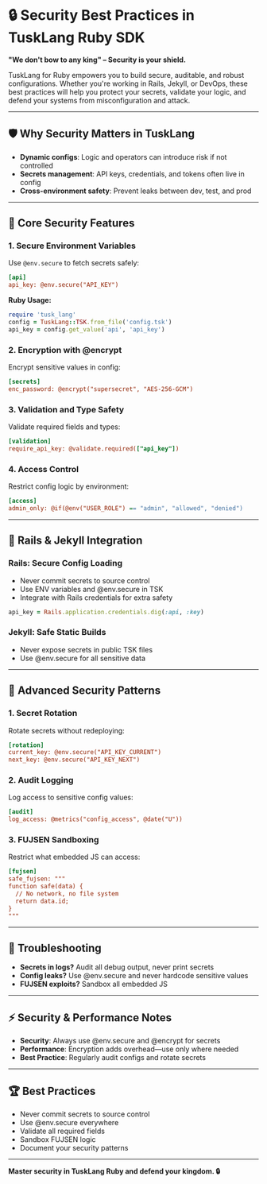 # 🔒 Security Best Practices in TuskLang Ruby SDK

**"We don't bow to any king" – Security is your shield.**

TuskLang for Ruby empowers you to build secure, auditable, and robust configurations. Whether you're working in Rails, Jekyll, or DevOps, these best practices will help you protect your secrets, validate your logic, and defend your systems from misconfiguration and attack.

---

## 🛡️ Why Security Matters in TuskLang
- **Dynamic configs**: Logic and operators can introduce risk if not controlled
- **Secrets management**: API keys, credentials, and tokens often live in config
- **Cross-environment safety**: Prevent leaks between dev, test, and prod

---

## 🔑 Core Security Features

### 1. Secure Environment Variables
Use `@env.secure` to fetch secrets safely:

```ini
[api]
api_key: @env.secure("API_KEY")
```

**Ruby Usage:**
```ruby
require 'tusk_lang'
config = TuskLang::TSK.from_file('config.tsk')
api_key = config.get_value('api', 'api_key')
```

### 2. Encryption with @encrypt
Encrypt sensitive values in config:

```ini
[secrets]
enc_password: @encrypt("supersecret", "AES-256-GCM")
```

### 3. Validation and Type Safety
Validate required fields and types:

```ini
[validation]
require_api_key: @validate.required(["api_key"])
```

### 4. Access Control
Restrict config logic by environment:

```ini
[access]
admin_only: @if(@env("USER_ROLE") == "admin", "allowed", "denied")
```

---

## 🚂 Rails & Jekyll Integration

### Rails: Secure Config Loading
- Never commit secrets to source control
- Use ENV variables and @env.secure in TSK
- Integrate with Rails credentials for extra safety

```ruby
api_key = Rails.application.credentials.dig(:api, :key)
```

### Jekyll: Safe Static Builds
- Never expose secrets in public TSK files
- Use @env.secure for all sensitive data

---

## 🧩 Advanced Security Patterns

### 1. Secret Rotation
Rotate secrets without redeploying:

```ini
[rotation]
current_key: @env.secure("API_KEY_CURRENT")
next_key: @env.secure("API_KEY_NEXT")
```

### 2. Audit Logging
Log access to sensitive config values:

```ini
[audit]
log_access: @metrics("config_access", @date("U"))
```

### 3. FUJSEN Sandboxing
Restrict what embedded JS can access:

```ini
[fujsen]
safe_fujsen: """
function safe(data) {
  // No network, no file system
  return data.id;
}
"""
```

---

## 🚨 Troubleshooting
- **Secrets in logs?** Audit all debug output, never print secrets
- **Config leaks?** Use @env.secure and never hardcode sensitive values
- **FUJSEN exploits?** Sandbox all embedded JS

---

## ⚡ Security & Performance Notes
- **Security**: Always use @env.secure and @encrypt for secrets
- **Performance**: Encryption adds overhead—use only where needed
- **Best Practice**: Regularly audit configs and rotate secrets

---

## 🏆 Best Practices
- Never commit secrets to source control
- Use @env.secure everywhere
- Validate all required fields
- Sandbox FUJSEN logic
- Document your security patterns

---

**Master security in TuskLang Ruby and defend your kingdom. 🔒** 